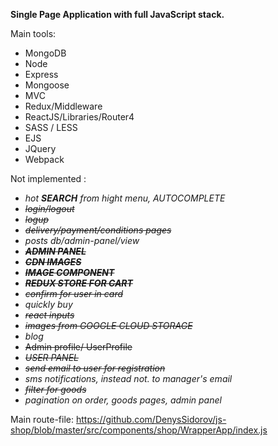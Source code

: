 **Single Page Application with full JavaScript stack.** 

Main tools:

- MongoDB
- Node
- Express
- Mongoose
- MVC
- Redux/Middleware
- ReactJS/Libraries/Router4
- SASS / LESS
- EJS
- JQuery
- Webpack



Not implemented :

- _hot **SEARCH** from hight menu, AUTOCOMPLETE_
- _~~login/logout~~_
- _~~logup~~_
- _~~delivery/payment/conditions pages~~_
- _posts db/admin-panel/view_
- _~~**ADMIN PANEL**~~_
- _**~~CDN IMAGES~~**_
- _**~~IMAGE COMPONENT~~**_
- _**~~REDUX STORE FOR CART~~**_
- _~~confirm for user in card~~_
- _quickly buy_
- _~~react inputs~~_
- _~~images from GOOGLE CLOUD STORAGE~~_
- _blog_
- ~~Admin profile/ UserProfile~~
- _~~USER PANEL~~_
- _~~send email to user for registration~~_
- _sms notifications, instead not. to manager's email_
- _~~filter for goods~~_
- _pagination on order, goods pages, admin panel_

Main route-file: https://github.com/DenysSidorov/js-shop/blob/master/src/components/shop/WrapperApp/index.js